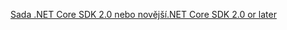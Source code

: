 [<span data-ttu-id="cba63-101">Sada .NET Core SDK 2.0 nebo novější</span><span class="sxs-lookup"><span data-stu-id="cba63-101">.NET Core SDK 2.0 or later</span></span>](https://dotnet.microsoft.com/download)
